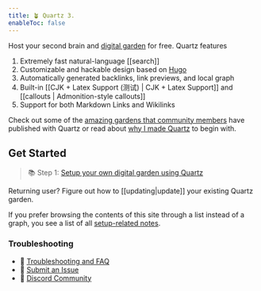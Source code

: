 ```yaml
---
title: 🪴 Quartz 3.
enableToc: false
---
```


Host your second brain and [digital garden](https://jzhao.xyz/posts/networked-thought) for free. Quartz features

1. Extremely fast natural-language [[search]]
2. Customizable and hackable design based on [Hugo](https://gohugo.io/)
3. Automatically generated backlinks, link previews, and local graph
4. Built-in [[CJK + Latex Support (测试) | CJK + Latex Support]] and [[callouts | Admonition-style callouts]]
5. Support for both Markdown Links and Wikilinks

Check out some of the [amazing gardens that community members](showcase.md) have published with Quartz or read about [why I made Quartz](philosophy.md) to begin with.

## Get Started
> 📚 Step 1: [Setup your own digital garden using Quartz](setup.md)

Returning user? Figure out how to [[updating|update]] your existing Quartz garden.

If you prefer browsing the contents of this site through a list instead of a graph, you see a list of all [setup-related notes](/tags/setup).

### Troubleshooting
- 🚧 [Troubleshooting and FAQ](troubleshooting.md)
- 🐛 [Submit an Issue](https://github.com/jackyzha0/quartz/issues)
- 👀 [Discord Community](https://discord.gg/cRFFHYye7t)